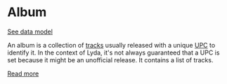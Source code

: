 # Album

[See data model](https://github.com/targoninc/lyda-shared/blob/main/src/Models/db/lyda/Album.ts)

An album is a collection of [tracks](/terms/track) usually released with a unique [UPC](/terms/upc) to identify it.
In the context of Lyda, it's not always guaranteed that a UPC is set because it might be an unofficial release.
It contains a list of tracks.

[Read more](https://en.wikipedia.org/wiki/International_Standard_Recording_Code)